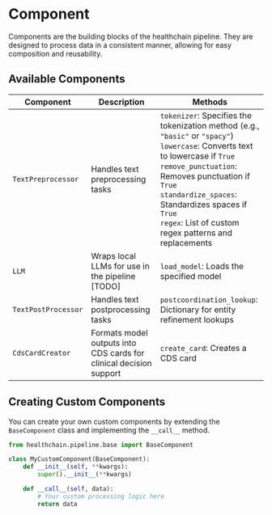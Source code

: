 # Component

Components are the building blocks of the healthchain pipeline. They are designed to process data in a consistent manner, allowing for easy composition and reusability.


## Available Components

| Component | Description | Methods |
|-----------|-------------|---------|
| `TextPreprocessor` | Handles text preprocessing tasks | `tokenizer`: Specifies the tokenization method (e.g., `"basic"` or `"spacy"`) <br> `lowercase`: Converts text to lowercase if `True` <br> `remove_punctuation`: Removes punctuation if `True` <br> `standardize_spaces`: Standardizes spaces if `True` <br> `regex`: List of custom regex patterns and replacements |
| `LLM` | Wraps local LLMs for use in the pipeline [TODO] | `load_model`: Loads the specified model |
| `TextPostProcessor` | Handles text postprocessing tasks | `postcoordination_lookup`: Dictionary for entity refinement lookups |
| `CdsCardCreator` | Formats model outputs into CDS cards for clinical decision support | `create_card`: Creates a CDS card |

## Creating Custom Components

You can create your own custom components by extending the `BaseComponent` class and implementing the `__call__` method.

```python
from healthchain.pipeline.base import BaseComponent

class MyCustomComponent(BaseComponent):
    def __init__(self, **kwargs):
        super().__init__(**kwargs)

    def __call__(self, data):
        # Your custom processing logic here
        return data
```
